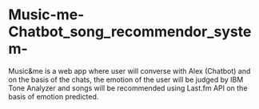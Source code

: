 # Music-me-Chatbot_song_recommendor_system-
Music&amp;me is a web app where user will converse with Alex (Chatbot) and on the basis of the chats, the emotion of the user will be judged by IBM Tone Analyzer and songs will be recommended using Last.fm API on the basis of emotion predicted.
